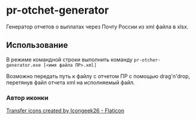 # pr-otchet-generator

Генератор отчетов о выплатах через Почту России из xml файла в xlsx.

## Использование

В режиме командной строки выполнить команду `pr-otcher-generator.exe [<имя файла ПР>.xml]`

Возможно передать путь к файлу с отчетом ПР с помощью drag'n'drop, перетянув файл отчета xml на исполняемый файл.

### Автор иконки

<a href="https://www.flaticon.com/free-icons/transfer" title="transfer icons">Transfer icons created by Icongeek26 - Flaticon</a>